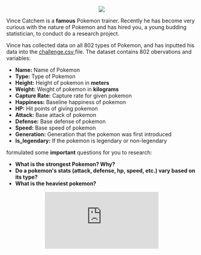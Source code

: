 <p align="center" width=50> <img class="prof" src="https://merrickmath.github.io/MerrickMath.github.io-PokemonChallenge/trainer.png">   </p>

Vince Catchem is a **famous** Pokemon trainer. Recently he has become very curious with the nature of Pokemon and has hired you, a young budding statistician, to conduct do a research project. 

Vince has collected data on all 802 types of Pokemon, and has inputted his data into the <a href="https://merrickmath.github.io/MerrickMath.github.io-PokemonChallenge/challenge.csv"> challenge.csv </a> file. The dataset contains 802 obervations and  variables:
* **Name:** Name of Pokemon 
* **Type:** Type of Pokemon 
* **Height:** Height of pokemon in **meters**
* **Weight:** Weight of pokemon in **kilograms**
* **Capture Rate:** Capture rate for given pokemon
* **Happiness:** Baseline happiness of pokemon
* **HP:** Hit points of giving pokemon
* **Attack:** Base attack of pokemon 
* **Defense:** Base defense of pokemon 
* **Speed:** Base speed of pokemon 
* **Generation:** Generation that the pokemon was first introduced
* **Is_legendary:** If the pokemon is legendary or non-legendary 


formulated some **important** questions for you to research:
* **What is the strongest Pokemon? Why?** 
* **Do a pokemon's stats (attack, defense, hp, speed, etc.) vary based on its type?** 
* **What is the heaviest pokemon?**

<p align="center"> 
  <iframe src="https://www.youtube.com/embed/6xKWiCMKKJg" frameborder="0" allow="accelerometer; autoplay; encrypted-media; gyroscope; picture-in-picture" allowfullscreen class="frame"></iframe> </p>


